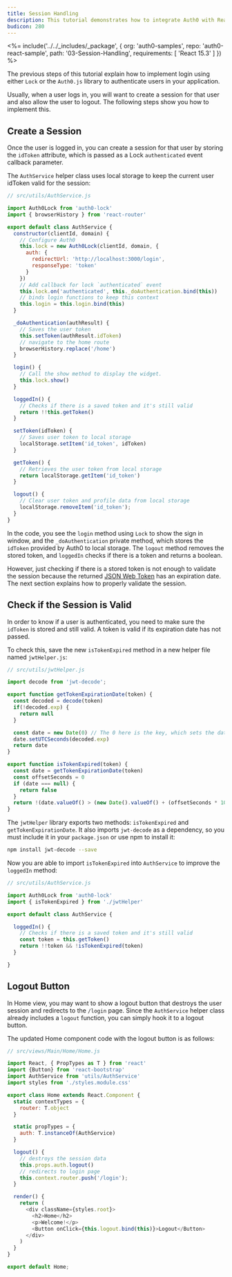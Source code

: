 ```yaml
---
title: Session Handling
description: This tutorial demonstrates how to integrate Auth0 with ReactJS to add session handling and logout to your web app
budicon: 280
---
```


<%= include('../../_includes/_package', {
  org: 'auth0-samples',
  repo: 'auth0-react-sample',
  path: '03-Session-Handling',
  requirements: [
    'React 15.3'
  ]
}) %>

The previous steps of this tutorial explain how to implement login using either `Lock` or the `Auth0.js` library to authenticate users in your application.

Usually, when a user logs in, you will want to create a session for that user and also allow the user to logout. The following steps show you how to implement this.

## Create a Session

Once the user is logged in, you can create a session for that user by storing the `idToken` attribute, which is passed as a Lock `authenticated` event callback parameter.

The `AuthService` helper class uses local storage to keep the current user idToken valid for the session:

```javascript
// src/utils/AuthService.js

import Auth0Lock from 'auth0-lock'
import { browserHistory } from 'react-router'

export default class AuthService {
  constructor(clientId, domain) {
    // Configure Auth0
    this.lock = new Auth0Lock(clientId, domain, {
      auth: {
        redirectUrl: 'http://localhost:3000/login',
        responseType: 'token'
      }
    })
    // Add callback for lock `authenticated` event
    this.lock.on('authenticated', this._doAuthentication.bind(this))
    // binds login functions to keep this context
    this.login = this.login.bind(this)
  }

  _doAuthentication(authResult) {
    // Saves the user token
    this.setToken(authResult.idToken)
    // navigate to the home route
    browserHistory.replace('/home')
  }

  login() {
    // Call the show method to display the widget.
    this.lock.show()
  }

  loggedIn() {
    // Checks if there is a saved token and it's still valid
    return !!this.getToken()
  }

  setToken(idToken) {
    // Saves user token to local storage
    localStorage.setItem('id_token', idToken)
  }

  getToken() {
    // Retrieves the user token from local storage
    return localStorage.getItem('id_token')
  }

  logout() {
    // Clear user token and profile data from local storage
    localStorage.removeItem('id_token');
  }
}
```

In the code, you see the `login` method using `Lock` to show the sign in window, and the `_doAuthentication` private method, which stores the `idToken` provided by Auth0 to local storage. The `logout` method removes the stored token, and `loggedIn` checks if there is a token and returns a boolean.

However, just checking if there is a stored token is not enough to validate the session because the returned [JSON Web Token](/jwt) has an expiration date. The next section explains how to properly validate the session.

## Check if the Session is Valid

In order to know if a user is authenticated, you need to make sure the `idToken` is stored and still valid. A token is valid if its expiration date has not passed.

To check this, save the new `isTokenExpired` method in a new helper file named `jwtHelper.js`:

```javascript
// src/utils/jwtHelper.js

import decode from 'jwt-decode';

export function getTokenExpirationDate(token) {
  const decoded = decode(token)
  if(!decoded.exp) {
    return null
  }

  const date = new Date(0) // The 0 here is the key, which sets the date to the epoch
  date.setUTCSeconds(decoded.exp)
  return date
}

export function isTokenExpired(token) {
  const date = getTokenExpirationDate(token)
  const offsetSeconds = 0
  if (date === null) {
    return false
  }
  return !(date.valueOf() > (new Date().valueOf() + (offsetSeconds * 1000)))
}
```

The `jwtHelper` library exports two methods: `isTokenExpired` and `getTokenExpirationDate`. It also imports `jwt-decode` as a dependency, so you must include it in your `package.json` or use npm to install it:

```bash
npm install jwt-decode --save
```

Now you are able to import `isTokenExpired` into `AuthService` to improve the `loggedIn` method:

```javascript
// src/utils/AuthService.js

import Auth0Lock from 'auth0-lock'
import { isTokenExpired } from './jwtHelper'

export default class AuthService {

  loggedIn() {
    // Checks if there is a saved token and it's still valid
    const token = this.getToken()
    return !!token && !isTokenExpired(token)
  }

}
```

## Logout Button

In Home view, you may want to show a logout button that destroys the user session and redirects to the `/login` page. Since the `AuthService` helper class already includes a `logout` function, you can simply hook it to a logout button.

The updated Home component code with the logout button is as follows:

```javascript
// src/views/Main/Home/Home.js

import React, { PropTypes as T } from 'react'
import {Button} from 'react-bootstrap'
import AuthService from 'utils/AuthService'
import styles from './styles.module.css'

export class Home extends React.Component {
  static contextTypes = {
    router: T.object
  }

  static propTypes = {
    auth: T.instanceOf(AuthService)
  }

  logout() {
    // destroys the session data
    this.props.auth.logout()
    // redirects to login page
    this.context.router.push('/login');
  }

  render() {
    return (
      <div className={styles.root}>
        <h2>Home</h2>
        <p>Welcome!</p>
        <Button onClick={this.logout.bind(this)}>Logout</Button>
      </div>
    )
  }
}

export default Home;
```

